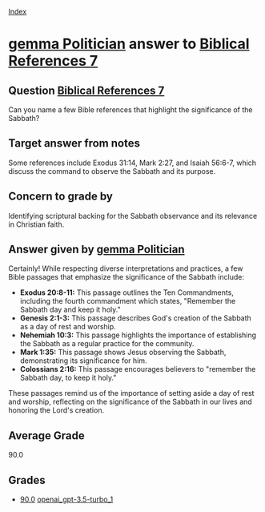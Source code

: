 
[Index](../../../index.md)
# [gemma Politician](../../answering_models/gemma_Politician.md) answer to [Biblical References 7](../../questions/Biblical_References_7.md)

## Question [Biblical References 7](../../questions/Biblical_References_7.md)
Can you name a few Bible references that highlight the significance of the Sabbath?

## Target answer from notes
Some references include Exodus 31:14, Mark 2:27, and Isaiah 56:6-7, which discuss the command to observe the Sabbath and its purpose.

## Concern to grade by
Identifying scriptural backing for the Sabbath observance and its relevance in Christian faith.

## Answer given by [gemma Politician](../../answering_models/gemma_Politician.md)
Certainly! While respecting diverse interpretations and practices, a few Bible passages that emphasize the significance of the Sabbath include:

* **Exodus 20:8-11:** This passage outlines the Ten Commandments, including the fourth commandment which states, "Remember the Sabbath day and keep it holy."
* **Genesis 2:1-3:** This passage describes God's creation of the Sabbath as a day of rest and worship.
* **Nehemiah 10:3:** This passage highlights the importance of establishing the Sabbath as a regular practice for the community.
* **Mark 1:35:** This passage shows Jesus observing the Sabbath, demonstrating its significance for him.
* **Colossians 2:16:** This passage encourages believers to "remember the Sabbath day, to keep it holy."

These passages remind us of the importance of setting aside a day of rest and worship, reflecting on the significance of the Sabbath in our lives and honoring the Lord's creation.

## Average Grade
90.0

## Grades
 * [90.0](./Biblical_References_7_grades/openai_gpt-3.5-turbo_1.md) [openai_gpt-3.5-turbo_1](../../grading_models/openai_gpt-3.5-turbo_1.md)
